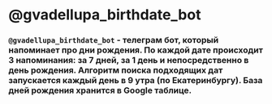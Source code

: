 # @gvadellupa_birthdate_bot
### `@gvadellupa_birthdate_bot` - телеграм бот, который напоминает про дни рождения. По каждой дате происходит 3 напоминания: за 7 дней, за 1 день и непосредственно в день рождения. Алгоритм поиска подходящих дат запускается каждый день в 9 утра (по Екатеринбургу). База дней рождения хранится в Google таблице. 
